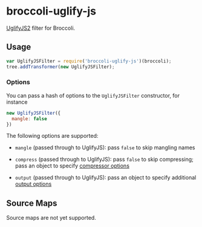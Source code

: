 # broccoli-uglify-js

[UglifyJS2](https://github.com/mishoo/UglifyJS2) filter for Broccoli.

## Usage

```js
var UglifyJSFilter = require('broccoli-uglify-js')(broccoli);
tree.addTransformer(new UglifyJSFilter);
```

### Options

You can pass a hash of options to the `UglifyJSFilter` constructor, for
instance

```js
new UglifyJSFilter({
  mangle: false
})
```

The following options are supported:

* `mangle` (passed through to UglifyJS): pass `false` to skip mangling names

* `compress` (passed through to UglifyJS): pass `false` to skip compressing;
  pass an object to specify [compressor
  options](http://lisperator.net/uglifyjs/compress)

* `output` (passed through to UglifyJS): pass an object to specify additional
  [output options](http://lisperator.net/uglifyjs/codegen)

## Source Maps

Source maps are not yet supported.
